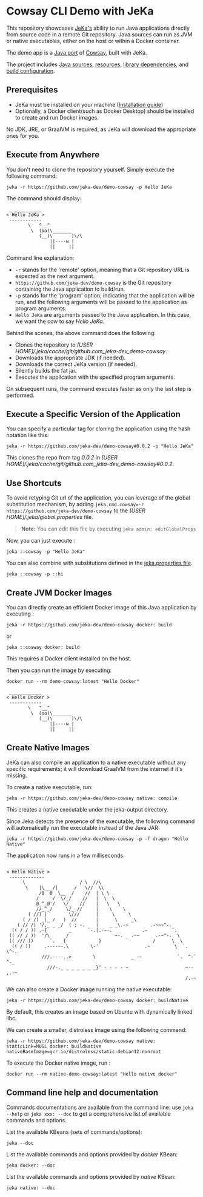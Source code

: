 # Cowsay CLI Demo with JeKa

This repository showcases [JeKa's](https://jeka.dev) ability to run Java applications directly from source code in a remote Git repository. 
Java sources can run as JVM or native executables, either on the host or within a Docker container.

The demo app is a [Java port](https://github.com/ricksbrown/cowsay/tree/master) of [Cowsay](https://en.wikipedia.org/wiki/Cowsay), built with JeKa.

The project includes [Java sources](src/main/java), [resources](src/main/resources), [library dependencies](dependencies.txt), and [build configuration](jeka.properties).

## Prerequisites 

- JeKa must be installed on your machine ([Installation guide](https://jeka-dev.github.io/jeka/installation/))
- Optionally, a Docker client(such as Docker Desktop) should be installed to create and run Docker images.

No JDK, JRE, or GraalVM is required, as JeKa will download the appropriate ones for you.

## Execute from Anywhere

You don't need to clone the repository yourself. Simply execute the following command:

```shell
jeka -r https://github.com/jeka-dev/demo-cowsay -p Hello JeKa
```

The command should display:
```
 ____________
< Hello JeKa >
 ------------
        \   ^__^
         \  (oo)\_______
            (__)\       )\/\
                ||----w |
                ||     ||
```
Command line explanation:
- `-r` stands for the 'remote' option, meaning that a Git repository URL is expected as the next argument.
- `https://github.com/jeka-dev/demo-cowsay` is the Git repository containing the Java application to build/run.
- `-p` stands for the 'program' option, indicating that the application will be run, and the following
  arguments will be passed to the application as program arguments.
- `Hello JeKa` are arguments passed to the Java application. In this case, we want the cow to say *Hello JeKa*.

Behind the scenes, the above command does the following:
- Clones the repository to *[USER HOME]/.jeka/cache/git/github.com_jeka-dev_demo-cowsay*.
- Downloads the appropriate JDK (if needed).
- Downloads the correct JeKa version (if needed).
- Silently builds the fat jar.
- Executes the application with the specified program arguments.

On subsequent runs, the command executes faster as only the last step is performed.



## Execute a Specific Version of the Application

You can specify a particular tag for cloning the application using the hash notation like this:

```shell
jeka -r https://github.com/jeka-dev/demo-cowsay#0.0.2 -p "Hello JeKa"
```

This clones the repo from tag *0.0.2* in *[USER HOME]/.jeka/cache/git/github.com_jeka-dev_demo-cowsay#0.0.2*.

## Use Shortcuts

To avoid retyping Git url of the application, you can leverage of the global substitution mechanism,
by adding `jeka.cmd.cowsay=-r https://github.com/jeka-dev/demo-cowsay` to the *[USER HOME]/.jeka/global.properties* file.

> **Note:** You can edit this file by executing `jeka admin: editGlobalProps`

Now, you can just execute :
```shell
jeka ::cowsay -p "Hello JeKa"
```

You can also combine with substitutions defined in the [jeka.properties file](jeka.properties).

```shell
jeka ::cowsay -p ::hi
```
## Create JVM Docker Images

You can directly create an efficient Docker image of this Java application by executing :
```shell
jeka -r https://github.com/jeka-dev/demo-cowsay docker: build
```
or
```shell
jeka ::cosway docker: build
```
This requires a Docker client installed on the host.

Then you can run the image by executing:
```shell
docker run --rm demo-cowsay:latest "Hello Docker"
```

```
 ____________
< Hello Docker >
 ------------
        \   ^__^
         \  (oo)\_______
            (__)\       )\/\
                ||----w |
                ||     ||
```

## Create Native Images

JeKa can also compile an application to a native executable without any specific requirements; it will download GraalVM from the internet if it's missing.

To create a native executable, run:

```shell
jeka -r https://github.com/jeka-dev/demo-cowsay native: compile 
```
This creates a native executable under the jeka-output directory.

Since Jeka detects the presence of the executable, the following command will automatically run the executable instead of the Java JAR:
```shell
jeka -r https://github.com/jeka-dev/demo-cowsay -p -f dragon "Hello Native"
```
The application now runs in a few milliseconds.

```
 _____________
< Hello Native >
 -------------
      \                    / \  //\
       \    |\___/|      /   \//  \\
            /0  0  \__  /    //  | \ \
           /     /  \/_/    //   |  \  \
           @_^_@'/   \/_   //    |   \   \
           //_^_/     \/_ //     |    \    \
        ( //) |        \///      |     \     \
      ( / /) _|_ /   )  //       |      \     _\
    ( // /) '/,_ _ _/  ( ; -.    |    _ _\.-~        .-~~~^-.
  (( / / )) ,-{        _      `-.|.-~-.           .~         `.
 (( // / ))  '/\      /                 ~-. _ .-~      .-~^-.  \
 (( /// ))      `.   {            }                   /      \  \
  (( / ))     .----~-.\        \-'                 .~         \  `. \^-.
             ///.----..>        \             _ -~             `.  ^-`  ^-_
               ///-._ _ _ _ _ _ _}^ - - - - ~                     ~-- ,.-~
                                                                  /.-~
```

We can also create a Docker image running the native executable:
```shell
jeka -r https://github.com/jeka-dev/demo-cowsay docker: buildNative
```
By default, this creates an image based on Ubuntu with dynamically linked libc.

We can create a smaller, distroless image using the following command:
```shell
jeka -r https://github.com/jeka-dev/demo-cowsay native: staticLink=MUSL docker: buildNative nativeBaseImage=gcr.io/distroless/static-debian12:nonroot 
```

To execute the Docker native image, run :
```shell
docker run --rm native-demo-cowsay:latest "Hello native docker"
```

## Command line help and documentation

Commands documentations are available from the command line: use `jeka --help` or `jeka xxx: --doc` 
to get a comprehensive list of available commands and options.

List the available KBeans (sets of commands/options):
```shell
jeka --doc
```

List the available commands and options provided by *docker* KBean:
```shell
jeka docker: --doc
```

List the available commands and options provided by *native* KBean:
```shell
jeka native: --doc
```




